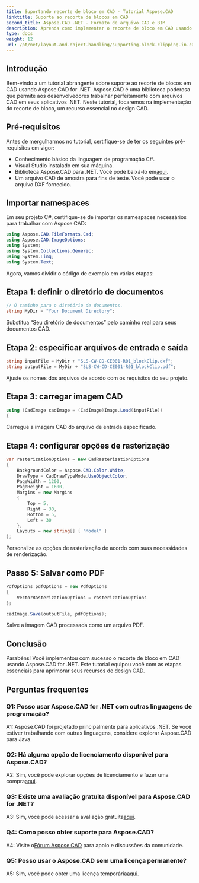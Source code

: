 ```yaml
---
title: Suportando recorte de bloco em CAD - Tutorial Aspose.CAD
linktitle: Suporte ao recorte de blocos em CAD
second_title: Aspose.CAD .NET - Formato de arquivo CAD e BIM
description: Aprenda como implementar o recorte de bloco em CAD usando Aspose.CAD for .NET. Aprimore seus recursos de design com este tutorial passo a passo.
type: docs
weight: 12
url: /pt/net/layout-and-object-handling/supporting-block-clipping-in-cad/
---
```

## Introdução

Bem-vindo a um tutorial abrangente sobre suporte ao recorte de blocos em CAD usando Aspose.CAD for .NET. Aspose.CAD é uma biblioteca poderosa que permite aos desenvolvedores trabalhar perfeitamente com arquivos CAD em seus aplicativos .NET. Neste tutorial, focaremos na implementação do recorte de bloco, um recurso essencial no design CAD.

## Pré-requisitos

Antes de mergulharmos no tutorial, certifique-se de ter os seguintes pré-requisitos em vigor:

- Conhecimento básico da linguagem de programação C#.
- Visual Studio instalado em sua máquina.
-  Biblioteca Aspose.CAD para .NET. Você pode baixá-lo em[aqui](https://releases.aspose.com/cad/net/).
- Um arquivo CAD de amostra para fins de teste. Você pode usar o arquivo DXF fornecido.

## Importar namespaces

Em seu projeto C#, certifique-se de importar os namespaces necessários para trabalhar com Aspose.CAD:

```csharp
using Aspose.CAD.FileFormats.Cad;
using Aspose.CAD.ImageOptions;
using System;
using System.Collections.Generic;
using System.Linq;
using System.Text;
```

Agora, vamos dividir o código de exemplo em várias etapas:

## Etapa 1: definir o diretório de documentos

```csharp
// O caminho para o diretório de documentos.
string MyDir = "Your Document Directory";
```

Substitua “Seu diretório de documentos” pelo caminho real para seus documentos CAD.

## Etapa 2: especificar arquivos de entrada e saída

```csharp
string inputFile = MyDir + "SLS-CW-CD-CE001-R01_blockClip.dxf";
string outputFile = MyDir + "SLS-CW-CD-CE001-R01_blockClip.pdf";
```

Ajuste os nomes dos arquivos de acordo com os requisitos do seu projeto.

## Etapa 3: carregar imagem CAD

```csharp
using (CadImage cadImage = (CadImage)Image.Load(inputFile))
{
```

Carregue a imagem CAD do arquivo de entrada especificado.

## Etapa 4: configurar opções de rasterização

```csharp
var rasterizationOptions = new CadRasterizationOptions
{
    BackgroundColor = Aspose.CAD.Color.White,
    DrawType = CadDrawTypeMode.UseObjectColor,
    PageWidth = 1200,
    PageHeight = 1600,
    Margins = new Margins
    {
        Top = 5,
        Right = 30,
        Bottom = 5,
        Left = 30
    },
    Layouts = new string[] { "Model" }
};
```

Personalize as opções de rasterização de acordo com suas necessidades de renderização.

## Passo 5: Salvar como PDF

```csharp
PdfOptions pdfOptions = new PdfOptions
{
    VectorRasterizationOptions = rasterizationOptions
};

cadImage.Save(outputFile, pdfOptions);
```

Salve a imagem CAD processada como um arquivo PDF.

## Conclusão

Parabéns! Você implementou com sucesso o recorte de bloco em CAD usando Aspose.CAD for .NET. Este tutorial equipou você com as etapas essenciais para aprimorar seus recursos de design CAD.

## Perguntas frequentes

### Q1: Posso usar Aspose.CAD for .NET com outras linguagens de programação?

A1: Aspose.CAD foi projetado principalmente para aplicativos .NET. Se você estiver trabalhando com outras linguagens, considere explorar Aspose.CAD para Java.

### Q2: Há alguma opção de licenciamento disponível para Aspose.CAD?

 A2: Sim, você pode explorar opções de licenciamento e fazer uma compra[aqui](https://purchase.aspose.com/buy).

### Q3: Existe uma avaliação gratuita disponível para Aspose.CAD for .NET?

 A3: Sim, você pode acessar a avaliação gratuita[aqui](https://releases.aspose.com/).

### Q4: Como posso obter suporte para Aspose.CAD?

 A4: Visite o[Fórum Aspose.CAD](https://forum.aspose.com/c/cad/19) para apoio e discussões da comunidade.

### Q5: Posso usar o Aspose.CAD sem uma licença permanente?

 A5: Sim, você pode obter uma licença temporária[aqui](https://purchase.aspose.com/temporary-license/).